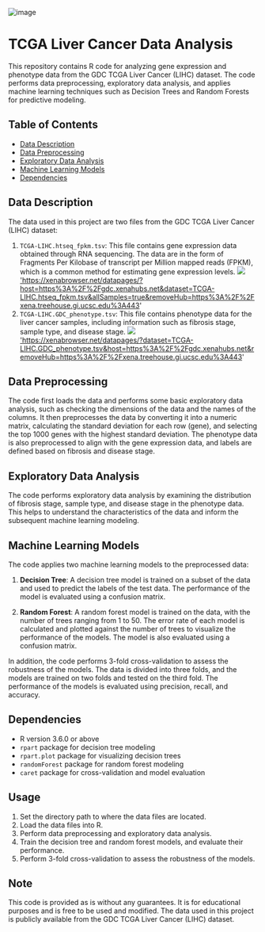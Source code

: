 ![image](https://github.com/ybryan95/UCSC_Xena_Dimensionality_Reduction_Demo/assets/123009743/a5a09993-63e0-4331-845e-35ab276cb7bb)

# TCGA Liver Cancer Data Analysis

This repository contains R code for analyzing gene expression and phenotype data from the GDC TCGA Liver Cancer (LIHC) dataset. The code performs data preprocessing, exploratory data analysis, and applies machine learning techniques such as Decision Trees and Random Forests for predictive modeling.

## Table of Contents
- [Data Description](#data-description)
- [Data Preprocessing](#data-preprocessing)
- [Exploratory Data Analysis](#exploratory-data-analysis)
- [Machine Learning Models](#machine-learning-models)
- [Dependencies](#dependencies)

## Data Description <a name = "data-description"></a>

The data used in this project are two files from the GDC TCGA Liver Cancer (LIHC) dataset:

1. `TCGA-LIHC.htseq_fpkm.tsv`: This file contains gene expression data obtained through RNA sequencing. The data are in the form of Fragments Per Kilobase of transcript per Million mapped reads (FPKM), which is a common method for estimating gene expression levels.
<a href="https://xenabrowser.net/datapages/?host=https%3A%2F%2Fgdc.xenahubs.net&dataset=TCGA-LIHC.htseq_fpkm.tsv&allSamples=true&removeHub=https%3A%2F%2Fxena.treehouse.gi.ucsc.edu%3A443"><img src="https://img.shields.io/badge/RNASeq-E7E1E1?style=flat-square&logo=SciSpacy&logoColor=white"/>
'https://xenabrowser.net/datapages/?host=https%3A%2F%2Fgdc.xenahubs.net&dataset=TCGA-LIHC.htseq_fpkm.tsv&allSamples=true&removeHub=https%3A%2F%2Fxena.treehouse.gi.ucsc.edu%3A443'
2. `TCGA-LIHC.GDC_phenotype.tsv`: This file contains phenotype data for the liver cancer samples, including information such as fibrosis stage, sample type, and disease stage.
<a href="https://xenabrowser.net/datapages/?dataset=TCGA-LIHC.GDC_phenotype.tsv&host=https%3A%2F%2Fgdc.xenahubs.net&removeHub=https%3A%2F%2Fxena.treehouse.gi.ucsc.edu%3A443"><img src="https://img.shields.io/badge/phenotype-FFCA28?style=flat-square&logo=SciSpacy&logoColor=white"/>
'https://xenabrowser.net/datapages/?dataset=TCGA-LIHC.GDC_phenotype.tsv&host=https%3A%2F%2Fgdc.xenahubs.net&removeHub=https%3A%2F%2Fxena.treehouse.gi.ucsc.edu%3A443'
## Data Preprocessing <a name = "data-preprocessing"></a>

The code first loads the data and performs some basic exploratory data analysis, such as checking the dimensions of the data and the names of the columns. It then preprocesses the data by converting it into a numeric matrix, calculating the standard deviation for each row (gene), and selecting the top 1000 genes with the highest standard deviation. The phenotype data is also preprocessed to align with the gene expression data, and labels are defined based on fibrosis and disease stage.

## Exploratory Data Analysis <a name = "exploratory-data-analysis"></a>

The code performs exploratory data analysis by examining the distribution of fibrosis stage, sample type, and disease stage in the phenotype data. This helps to understand the characteristics of the data and inform the subsequent machine learning modeling.

## Machine Learning Models <a name = "machine-learning-models"></a>

The code applies two machine learning models to the preprocessed data:

1. **Decision Tree**: A decision tree model is trained on a subset of the data and used to predict the labels of the test data. The performance of the model is evaluated using a confusion matrix.

2. **Random Forest**: A random forest model is trained on the data, with the number of trees ranging from 1 to 50. The error rate of each model is calculated and plotted against the number of trees to visualize the performance of the models. The model is also evaluated using a confusion matrix.

In addition, the code performs 3-fold cross-validation to assess the robustness of the models. The data is divided into three folds, and the models are trained on two folds and tested on the third fold. The performance of the models is evaluated using precision, recall, and accuracy.

## Dependencies <a name = "dependencies"></a>

- R version 3.6.0 or above
- `rpart` package for decision tree modeling
- `rpart.plot` package for visualizing decision trees
- `randomForest` package for random forest modeling
- `caret` package for cross-validation and model evaluation

## Usage

1. Set the directory path to where the data files are located.
2. Load the data files into R.
3. Perform data preprocessing and exploratory data analysis.
4. Train the decision tree and random forest models, and evaluate their performance.
5. Perform 3-fold cross-validation to assess the robustness of the models.

## Note

This code is provided as is without any guarantees. It is for educational purposes and is free to be used and modified. The data used in this project is publicly available from the GDC TCGA Liver Cancer (LIHC) dataset.
```
